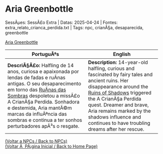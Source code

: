 ﻿
# Aria Greenbottle

SessÃµes: SessÃ£o Extra | Datas: 2025-04-24 | Fontes: extra_relato_crianca_perdida.txt | Tags: npc, crianÃ§a, desaparecida, greenbottle

[Aria Greenbottle](aria_greenbottle.png)

| PortuguÃªs | English |
|-----------|---------|
| **DescriÃ§Ã£o:** Halfling de 14 anos, curiosa e apaixonada por lendas de fadas e ruÃ­nas antigas. O seu desaparecimento em torno das [RuÃ­nas das Sombras](ruinas_das_sombras.md) despoletou a missÃ£o A CrianÃ§a Perdida. Sonhadora e destemida, Aria mantÃ©m marcas da influÃªncia das sombras e continua a ter sonhos perturbadores apÃ³s o resgate. | **Description:** 14-year-old halfling, curious and fascinated by fairy tales and ancient ruins. Her disappearance around the [Ruins of Shadows](ruinas_das_sombras.md) triggered the A CrianÃ§a Perdida quest. Dreamer and brave, Aria remains marked by the shadows influence and continues to have troubling dreams after her rescue. |

[(Voltar a NPCs / Back to NPCs)](npcs_list.md)  
[(Voltar Ã  PÃ¡gina Inicial / Back to Home Page)](../../home.md)


























